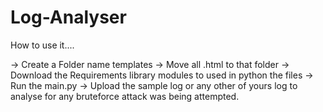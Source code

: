 # Log-Analyser


How to use it....

->  Create a Folder name templates
->  Move all .html to that folder
->  Download the Requirements library modules to used in python the files 
->  Run the main.py
->  Upload the sample log or any other of yours log to analyse for any bruteforce attack was being attempted.

